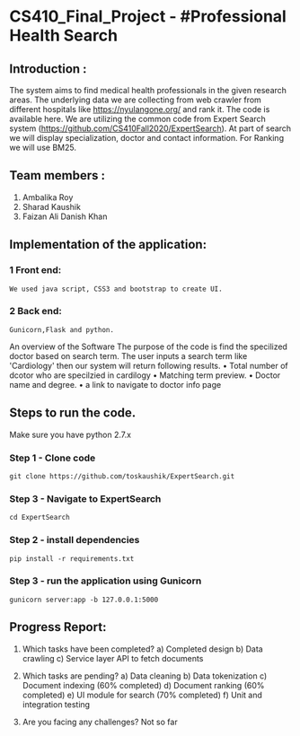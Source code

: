 # CS410_Final_Project - #Professional Health Search

## Introduction : 
The system aims to find medical health professionals in the given research areas. The underlying data we are collecting from web crawler from different hospitals like https://nyulangone.org/ and rank it. The code is available here. We are utilizing the common code from Expert Search system (https://github.com/CS410Fall2020/ExpertSearch).
At part of search we will display specialization, doctor and contact information. For Ranking we will use BM25. 


## Team members :
1. Ambalika Roy
2. Sharad Kaushik
3. Faizan Ali Danish Khan

## Implementation of the application:

### 1 Front end: 
    We used java script, CSS3 and bootstrap to create UI.
### 2 Back end: 
    Gunicorn,Flask and python.

An overview of the Software
The purpose of the code is find the specilized doctor based on search term.
The user inputs a search term like 'Cardiology' then our system will return following results.
•	Total number of dcotor who are specilzied in cardilogy
•	Matching term preview.
•	Doctor name and degree.
•	a link to navigate to doctor info page


## Steps to run the code.

 Make sure you have python 2.7.x 

### Step 1 - Clone code 
    git clone https://github.com/toskaushik/ExpertSearch.git

### Step 3 -  Navigate to ExpertSearch
    cd ExpertSearch

### Step 2 -  install dependencies
    pip install -r requirements.txt

### Step 3 -  run the application using Gunicorn
    gunicorn server:app -b 127.0.0.1:5000
    

## Progress Report:

1) Which tasks have been completed? 
  a) Completed design
  b) Data crawling 
  c) Service layer API to fetch documents
      
2) Which tasks are pending? 
  a) Data cleaning 
  b) Data tokenization
  c) Document indexing    (60% completed)
  d) Document ranking     (60% completed)
  e) UI module for search (70% completed)
  f) Unit and integration testing

3) Are you facing any challenges?
  Not so far
